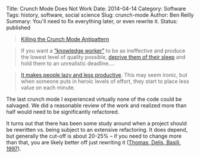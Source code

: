 Title: Crunch Mode Does Not Work
Date: 2014-04-14
Category: Software
Tags: history, software, social science
Slug: crunch-mode
Author: Ben Reilly
Summary: You'll need to fix everything later, or even rewrite it.
Status: published


> [Killing the Crunch Mode Antipattern](http://chadfowler.com/blog/2014/01/22/the-crunch-mode-antipattern/)

> If you want a [“knowledge worker”](http://www.slideshare.net/leadandtransform/knowledge-worker-productivity) to be as ineffective and produce the lowest level of quality possible, [deprive them of their sleep](http://www.ncbi.nlm.nih.gov/books/NBK19958/) and hold them to an unrealistic deadline….

> [It makes people lazy and less productive](http://legacy.igda.org/why-crunch-modes-doesnt-work-six-lessons). This may seem ironic, but when someone puts in heroic levels of effort, they start to place less value on each minute.

The last crunch mode I experienced virtually none of the code could be salvaged. We did a reasonable review of the work and realized more than half would need to be significantly refactored.

It turns out that there has been some study around when a project should be rewritten vs. being subject to an extensive refactoring. It does depend, but generally the cut-off is about 20-25% – if you need to change more than that, you are likely better off just rewriting it ([Thomas, Delis, Basili, 1997](http://www.cs.umd.edu/~basili/publications/journals/J70.pdf)).
